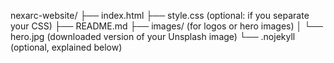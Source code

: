 nexarc-website/
├── index.html
├── style.css        (optional: if you separate your CSS)
├── README.md
├── images/          (for logos or hero images)
│   └── hero.jpg     (downloaded version of your Unsplash image)
└── .nojekyll        (optional, explained below)
